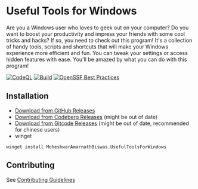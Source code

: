 # Useful Tools for Windows

Are you a Windows user who loves to geek out on your computer? Do you want to boost your productivity and impress your friends with some cool tricks and hacks? If so, you need to check out this program! It's a collection of handy tools, scripts and shortcuts that will make your Windows experience more efficient and fun. You can tweak your settings or access hidden features with ease. You'll be amazed by what you can do with this program!

[![CodeQL](https://github.com/fluentmoheshwar/useful-tools/actions/workflows/codeql.yml/badge.svg)](https://github.com/fluentmoheshwar/useful-tools/actions/workflows/codeql.yml)
[![Build](https://github.com/fluentmoheshwar/useful-tools/actions/workflows/test_build.yml/badge.svg)](https://github.com/fluentmoheshwar/useful-tools/actions/workflows/test_build.yml)
[![OpenSSF Best Practices](https://www.bestpractices.dev/projects/6844/badge)](https://www.bestpractices.dev/projects/6844)

## Installation

-   [Download from GitHub Releases](https://github.com/fluentmoheshwar/useful-tools/releases/latest)
-   [Download from Codeberg Releases](https://codeberg.org/fluentmoheshwar/useful-tools/releases/latest) (might be out of date)
-   [Download from Gitcode Releases](https://gitcode.com/fluentmoheshwar/useful-tools/releases) (might be out of date, recommended for chinese users)
-   winget

```pwsh
winget install MoheshwarAmarnathBiswas.UsefulToolsForWindows
```

## Contributing

See [Contributing Guidelines](https://github.com/fluentmoheshwar/useful-tools/blob/main/CONTRIBUTING.md)
